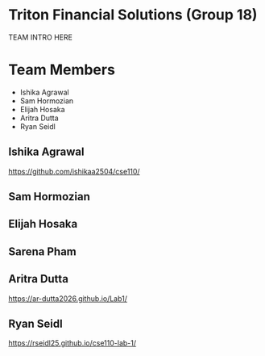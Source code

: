 # Triton Financial Solutions (Group 18)
TEAM INTRO HERE

# Team Members
- Ishika Agrawal
- Sam Hormozian
- Elijah Hosaka
- Aritra Dutta
- Ryan Seidl

## Ishika Agrawal
https://github.com/ishikaa2504/cse110/

## Sam Hormozian

## Elijah Hosaka

## Sarena Pham

## Aritra Dutta
https://ar-dutta2026.github.io/Lab1/

## Ryan Seidl
https://rseidl25.github.io/cse110-lab-1/
